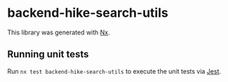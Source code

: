 # backend-hike-search-utils

This library was generated with [Nx](https://nx.dev).

## Running unit tests

Run `nx test backend-hike-search-utils` to execute the unit tests via [Jest](https://jestjs.io).
